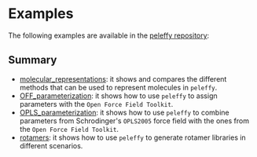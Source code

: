 # Examples

The following examples are available in the [peleffy repository](https://github.com/martimunicoy/peleffy/tree/master/examples):

## Summary
- [molecular_representations](https://github.com/martimunicoy/peleffy/tree/master/examples/molecular_representations): it shows and compares the different methods that can be used to represent molecules in `peleffy`.
- [OFF_parameterization](https://github.com/martimunicoy/peleffy/tree/master/examples/OFF_parameterization): it shows how to use `peleffy` to assign parameters with the `Open Force Field Toolkit`.
- [OPLS_parameterization](https://github.com/martimunicoy/peleffy/tree/master/examples/OPLS_parameterization): it shows how to use `peleffy` to combine parameters from Schrodinger's `OPLS2005` force field with the ones from the `Open Force Field Toolkit`.
- [rotamers](https://github.com/martimunicoy/peleffy/tree/master/examples/rotamers): it shows how to use `peleffy` to generate rotamer libraries in different scenarios.
